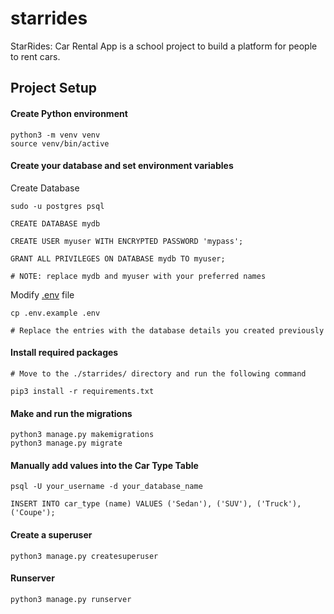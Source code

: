 # starrides
StarRides: Car Rental App is a school project to build a platform for people to rent cars. 


## Project Setup

#### Create Python environment
```shell
python3 -m venv venv
source venv/bin/active

```

#### Create your database and set environment variables
Create Database
```shell
sudo -u postgres psql

CREATE DATABASE mydb

CREATE USER myuser WITH ENCRYPTED PASSWORD 'mypass';

GRANT ALL PRIVILEGES ON DATABASE mydb TO myuser;

# NOTE: replace mydb and myuser with your preferred names
```

Modify [.env](./starrides/starrides/.env.example) file 
```shell
cp .env.example .env

# Replace the entries with the database details you created previously
```


#### Install required packages

```shell
# Move to the ./starrides/ directory and run the following command

pip3 install -r requirements.txt
```


#### Make and run the migrations
```shell
python3 manage.py makemigrations
python3 manage.py migrate
```
#### Manually add values into the Car Type Table
```shell
psql -U your_username -d your_database_name

INSERT INTO car_type (name) VALUES ('Sedan'), ('SUV'), ('Truck'), ('Coupe');

```
#### Create a superuser 
```shell
python3 manage.py createsuperuser
```

#### Runserver
```shell
python3 manage.py runserver
```

